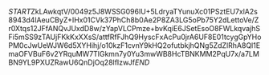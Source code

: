 $START$ZkLAwkqtV/0049z5J8WSSG096lU+5LdryaTYunuXc01PSztEU7xlA2s8943d4lAeuCByZ+IHx01CVk37PhCh8b0Ae2P8ZA3LG5oPb75Y2dLettoVe/Zr0Xtqs12JFfANQvJUxdD8w/zYapVLCPmze+bvKqiE6JSetEsoO8FWLkqvajhSFi5mSS9zTAUjFKkKxXXsS/attfRfFJhQ9HyscFxAcPu0jrA6UF8E01tcygGpYHoPM0cJwUeWJW6d5XYHihj/o10kzF1cvnY9kHQ2ofutbkjhQNg5ZdZlRhA8Ql1EmaOFVBuF6v2YRquMW7TlGkmn7y0Yu3mwWB8HcTBNKMM2PqU7x/a7LMBN9YL9PXUZRawU6QnDjOq28lfIzwJf$END$
